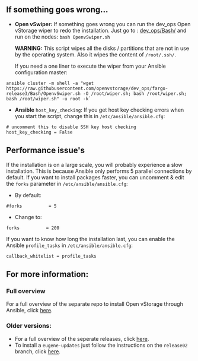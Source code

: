 ## If something goes wrong...

* **Open vSwiper:**
  If something goes wrong you can run the dev_ops Open vStorage wiper to redo the installation.
  Just go to : [dev_ops/Bash/](https://github.com/openvstorage/dev_ops) and run on the nodes: `bash OpenvSwiper.sh`

  **WARNING:** This script wipes all the disks / partitions that are not in use by the operating system. Also it wipes the content of `/root/.ssh/`.

  If you need a one liner to execute the wiper from your Ansible configuration master:

```
ansible cluster -m shell -a "wget https://raw.githubusercontent.com/openvstorage/dev_ops/fargo-release3/Bash/OpenvSwiper.sh -O /root/wiper.sh; bash /root/wiper.sh; bash /root/wiper.sh" -u root -k`
```

* **Ansible** `host_key_checking`:
  If you get host key checking errors when you start the script, change this in `/etc/ansible/ansible.cfg`:

```
# uncomment this to disable SSH key host checking
host_key_checking = False
```

## Performance issue's
If the installation is on a large scale, you will probably experience a slow installation.
This is because Ansible only performs 5 parallel connections by default.
If you want to install packages faster, you can uncomment & edit the `forks` parameter in `/etc/ansible/ansible.cfg`:

* By default:

```
#forks          = 5
```

* Change to:

```
forks          = 200
```

If you want to know how long the installation last, you can enable the Ansible `profile_tasks` in `/etc/ansible/ansible.cfg`:

```
callback_whitelist = profile_tasks
```

## For more information:

### Full overview
For a full overview of the separate repo to install Open vStorage through Ansible, click [here](https://github.com/openvstorage/dev_ops/tree/fargo-release3).

### Older versions:
* For a full overview of the seperate releases, click [here](https://github.com/openvstorage/dev_ops/releases).
* To install a `eugene-updates` just follow the instructions on the `release02` branch, click [here](https://github.com/openvstorage/dev_ops/tree/release2.0).
